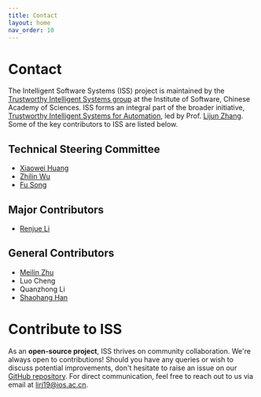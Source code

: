 ```yaml
---
title: Contact
layout: home
nav_order: 10
---
```


# Contact
The Intelligent Software Systems (ISS) project is maintained by the [Trustworthy Intelligent Systems group](https://tis.ios.ac.cn/) at the Institute of Software, Chinese Academy of Sciences. ISS forms an integral part of the broader initiative, [Trustworthy Intelligent Systems for Automation](https://tis.ios.ac.cn/tisa/), led by Prof. [Lijun Zhang](https://tis.ios.ac.cn/?page_id=148). Some of the key contributors to ISS are listed below.

## Technical Steering Committee
- [Xiaowei Huang](https://cgi.csc.liv.ac.uk/~xiaowei/)
- [Zhilin Wu](https://lcs.ios.ac.cn/~wuzl/index.html)
- [Fu Song](https://songfu1983.github.io/)

## Major Contributors
- [Renjue Li](https://tis.ios.ac.cn/?page_id=2265)

## General Contributors
- [Meilin Zhu](https://www.ep1phany.com)
- Luo Cheng
- Quanzhong Li
- [Shaohang Han](https://sailorbrandon.github.io/)

# Contribute to ISS
As an **open-source project**, ISS thrives on community collaboration. We're always open to contributions! Should you have any queries or wish to discuss potential improvements, don't hesitate to raise an issue on our [GitHub repository](https://github.com/CAS-LRJ/ISS). For direct communication, feel free to reach out to us via email at [lirj19@ios.ac.cn](mailto:lirj19@ios.ac.cn).
